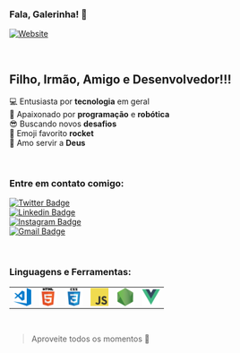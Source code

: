 ### Fala, Galerinha! 👋
[![Website](https://img.shields.io/website?label=lucianoweslen.com&style=for-the-badge&url=https%3A%2F%2Flucianoweslen11.github.io)](https://lucianoweslen11.github.io)

<br/>

## Filho, Irmão, Amigo e Desenvolvedor!!!
💻 Entusiasta por **tecnologia** em geral
<br/> 🤖 Apaixonado por **programação** e **robótica**
<br/> 😎 Buscando novos **desafios**
<br/> 🚀 Emoji favorito **rocket**
<br/> 🙏 Amo servir a **Deus**

<br/>

### Entre em contato comigo:
[![Twitter Badge](https://img.shields.io/badge/-Twitter.com/lucianoweslen11-blue?style=for-the-badge&logo=Twitter&logoColor=white&link=https://www.twitter.com/lucianoweslen11)](Linkedin) 
<br/>
[![Linkedin Badge](https://img.shields.io/badge/-Linkedin.com/in/lucianoweslen11-purple?style=for-the-badge&logo=Linkedin&logoColor=white&link=https://www.linkedin.com/in/lucianoweslen11/)](Linkedin) 
<br/>
[![Instagram Badge](https://img.shields.io/badge/-Instagram.com/lucianoweslen11-critical?style=for-the-badge&logo=instagram&logoColor=white&link=https://www.instagram.com/lucianoweslen11/)](https://www.instagram.com/lucianoweslen11/)
<br/>
[![Gmail Badge](https://img.shields.io/badge/-luciano.weslen11@gmail.com-c14438?style=for-the-badge&logo=Gmail&logoColor=white&link=mailto:tgmarinho@gmail.com)](mailto:luciano.weslen11@gmail.com)

<br />

### Linguagens e Ferramentas:
<table>
  <tr>
  <td><img align="left" alt="Visual Studio Code" width="32px" src="https://raw.githubusercontent.com/github/explore/80688e429a7d4ef2fca1e82350fe8e3517d3494d/topics/visual-studio-code/visual-studio-code.png" /></td>
  <td><img align="left" alt="HTML5" width="32px" src="https://raw.githubusercontent.com/github/explore/80688e429a7d4ef2fca1e82350fe8e3517d3494d/topics/html/html.png" /></td>
  <td><img align="left" alt="CSS3" width="32px" src="https://raw.githubusercontent.com/github/explore/80688e429a7d4ef2fca1e82350fe8e3517d3494d/topics/css/css.png" /></td>
  <td><img align="left" alt="JavaScript" width="32px" src="https://raw.githubusercontent.com/github/explore/80688e429a7d4ef2fca1e82350fe8e3517d3494d/topics/javascript/javascript.png" /></td>
  <td><img align="left" alt="Node.js" width="32px" src="https://raw.githubusercontent.com/github/explore/80688e429a7d4ef2fca1e82350fe8e3517d3494d/topics/nodejs/nodejs.png" /></td>
  <td><img align="left" alt="VUEJS" width="32px" src="https://raw.githubusercontent.com/github/explore/80688e429a7d4ef2fca1e82350fe8e3517d3494d/topics/vue/vue.png" /></td>
  </tr>
</table>

<br/>

>Aproveite todos os momentos 🧡